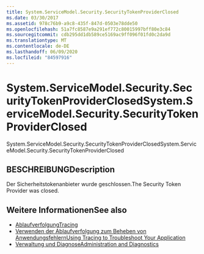 ```yaml
---
title: System.ServiceModel.Security.SecurityTokenProviderClosed
ms.date: 03/30/2017
ms.assetid: 978c76b9-a9c8-435f-847d-0503e78dde50
ms.openlocfilehash: 51a7fc8587e9a291ef772c80015997bff80e3c84
ms.sourcegitcommit: cdb295dd1db589ce5169ac9ff096f01fd0c2da9d
ms.translationtype: MT
ms.contentlocale: de-DE
ms.lasthandoff: 06/09/2020
ms.locfileid: "84597916"
---
```

# <a name="systemservicemodelsecuritysecuritytokenproviderclosed"></a><span data-ttu-id="3efbd-102">System.ServiceModel.Security.SecurityTokenProviderClosed</span><span class="sxs-lookup"><span data-stu-id="3efbd-102">System.ServiceModel.Security.SecurityTokenProviderClosed</span></span>
<span data-ttu-id="3efbd-103">System.ServiceModel.Security.SecurityTokenProviderClosed</span><span class="sxs-lookup"><span data-stu-id="3efbd-103">System.ServiceModel.Security.SecurityTokenProviderClosed</span></span>  
  
## <a name="description"></a><span data-ttu-id="3efbd-104">BESCHREIBUNG</span><span class="sxs-lookup"><span data-stu-id="3efbd-104">Description</span></span>  
 <span data-ttu-id="3efbd-105">Der Sicherheitstokenanbieter wurde geschlossen.</span><span class="sxs-lookup"><span data-stu-id="3efbd-105">The Security Token Provider was closed.</span></span>  
  
## <a name="see-also"></a><span data-ttu-id="3efbd-106">Weitere Informationen</span><span class="sxs-lookup"><span data-stu-id="3efbd-106">See also</span></span>

- [<span data-ttu-id="3efbd-107">Ablaufverfolgung</span><span class="sxs-lookup"><span data-stu-id="3efbd-107">Tracing</span></span>](index.md)
- [<span data-ttu-id="3efbd-108">Verwenden der Ablaufverfolgung zum Beheben von Anwendungsfehlern</span><span class="sxs-lookup"><span data-stu-id="3efbd-108">Using Tracing to Troubleshoot Your Application</span></span>](using-tracing-to-troubleshoot-your-application.md)
- [<span data-ttu-id="3efbd-109">Verwaltung und Diagnose</span><span class="sxs-lookup"><span data-stu-id="3efbd-109">Administration and Diagnostics</span></span>](../index.md)
